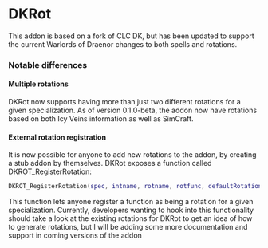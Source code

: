 DKRot
=====
This addon is based on a fork of CLC DK, but has been updated to support the current Warlords of Draenor changes to both spells and rotations.
### Notable differences
#### Multiple rotations
DKRot now supports having more than just two different rotations for a given specialization. As of version 0.1.0-beta, the addon now have rotations based on both Icy Veins information as well as SimCraft.
#### External rotation registration
It is now possible for anyone to add new rotations to the addon, by creating a stub addon by themselves. DKRot exposes a function called DKROT_RegisterRotation:
```lua
DKROT_RegisterRotation(spec, intname, rotname, rotfunc, defaultRotation)
```
This function lets anyone register a function as being a rotation for a given specialization. Currently, developers wanting to hook into this functionality should take a look at the existing rotations for DKRot to get an idea of how to generate rotations, but I will be adding some more documentation and support in coming versions of the addon
